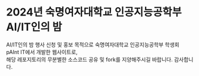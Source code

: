 # 2024년 숙명여자대학교 인공지능공학부 AI/IT인의 밤

AI/IT인의 밤 행사 신청 및 홍보 목적으로 숙명여자대학교 인공지능공학부 학생회 pAInt IT에서 개발한 웹사이트로,  
해당 레포지토리의 무분별한 소스코드 공유 및 fork를 지양해주시길 바랍니다. 
   감사합니다. 
